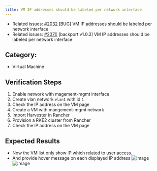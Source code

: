 ```yaml
---
title: VM IP addresses should be labeled per network interface
---
```


* Related issues: [#2032](https://github.com/harvester/harvester/issues/2032) [BUG] VM IP addresses should be labeled per network interface
* Related issues: [#2370](https://github.com/harvester/harvester/issues/2370) [backport v1.0.3] VM IP addresses should be labeled per network interface

## Category: 
* Virtual Machine

## Verification Steps
1. Enable network with magement-mgmt interface
1. Create vlan network `vlan1` with id `1`
1. Check the IP address on the VM page
1. Create a VM with mangement-mgmt network
1. Import Harvester in Rancher 
1. Provision a RKE2 cluster from Rancher 
1. Check the IP address on the VM page

## Expected Results
* Now the VM list only show IP which related to user access. 
* And provide hover message on each displayed IP address
  ![image](https://user-images.githubusercontent.com/29251855/173749441-06fdad41-147a-4703-b19f-eafb1af9f18d.png)
  ![image](https://user-images.githubusercontent.com/29251855/173750324-9f26bcd2-024c-428f-a8bd-2a564c6078f2.png)


